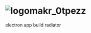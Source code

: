 # ![logomakr_0tpezz](https://user-images.githubusercontent.com/3071208/45590976-98aa9c00-b945-11e8-8cf5-0a8ba96b691c.png)

electron app build radiator
